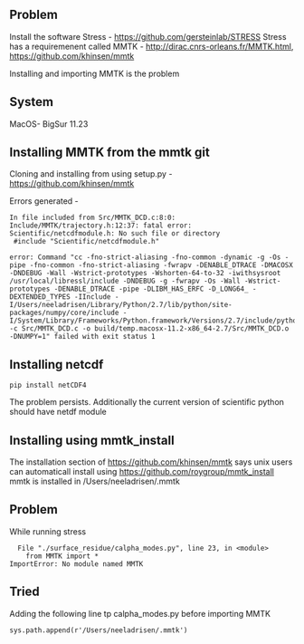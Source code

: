 ## Problem

Install the software Stress - https://github.com/gersteinlab/STRESS
Stress has a requiremenent called MMTK - http://dirac.cnrs-orleans.fr/MMTK.html, https://github.com/khinsen/mmtk

Installing and importing MMTK is the problem

## System

MacOS- BigSur 11.23

## Installing MMTK from the mmtk git

Cloning and installing from using setup.py - https://github.com/khinsen/mmtk

Errors generated - 
```
In file included from Src/MMTK_DCD.c:8:0:
Include/MMTK/trajectory.h:12:37: fatal error: Scientific/netcdfmodule.h: No such file or directory
 #include "Scientific/netcdfmodule.h"

error: Command "cc -fno-strict-aliasing -fno-common -dynamic -g -Os -pipe -fno-common -fno-strict-aliasing -fwrapv -DENABLE_DTRACE -DMACOSX -DNDEBUG -Wall -Wstrict-prototypes -Wshorten-64-to-32 -iwithsysroot /usr/local/libressl/include -DNDEBUG -g -fwrapv -Os -Wall -Wstrict-prototypes -DENABLE_DTRACE -pipe -DLIBM_HAS_ERFC -D_LONG64_ -DEXTENDED_TYPES -IInclude -I/Users/neeladrisen/Library/Python/2.7/lib/python/site-packages/numpy/core/include -I/System/Library/Frameworks/Python.framework/Versions/2.7/include/python2.7 -c Src/MMTK_DCD.c -o build/temp.macosx-11.2-x86_64-2.7/Src/MMTK_DCD.o -DNUMPY=1" failed with exit status 1
```

## Installing netcdf

```
pip install netCDF4
```

The problem persists. Additionally the current version of scientific python should have netdf module

## Installing using mmtk_install

The installation section of https://github.com/khinsen/mmtk says unix users can automaticall install using https://github.com/roygroup/mmtk_install
mmtk is installed in /Users/neeladrisen/.mmtk

## Problem
While running stress

```
  File "./surface_residue/calpha_modes.py", line 23, in <module>
    from MMTK import *
ImportError: No module named MMTK
```

## Tried
Adding the following line tp calpha_modes.py before importing MMTK
```
sys.path.append(r'/Users/neeladrisen/.mmtk')
```
